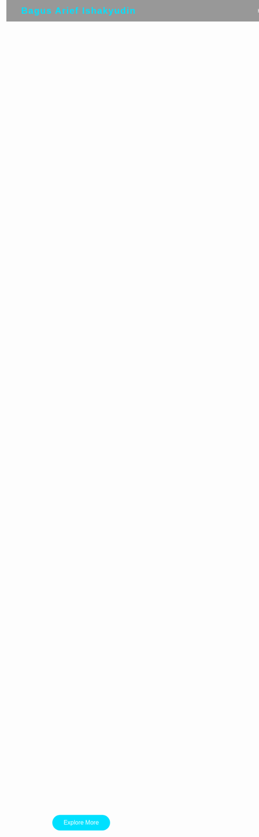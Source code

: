 <!DOCTYPE html>
<html lang="en">
<head>
  <meta charset="UTF-8">
  <meta name="viewport" content="width=device-width, initial-scale=1.0">
  <title>portofolio saya ke 2</title>
  <style>
    /* ========== GLOBAL STYLE ========== */
    * {
      margin: 0;
      padding: 0;
      box-sizing: border-box;
      font-family: 'Poppins', sans-serif;
      scroll-behavior: smooth;
    }

    body {
      background: linear-gradient(135deg, #1e3c72, #2a5298);
      color: white;
      overflow-x: hidden;
    }

    header {
      position: fixed;
      top: 0;
      width: 100%;
      background: rgba(0, 0, 0, 0.4);
      padding: 15px 40px;
      display: flex;
      justify-content: space-between;
      align-items: center;
      transition: 0.3s;
      z-index: 1000;
    }

    header.scrolled {
      background: rgba(0, 0, 0, 0.8);
      box-shadow: 0 4px 10px rgba(0,0,0,0.3);
    }

    .logo {
      font-size: 1.5rem;
      font-weight: 700;
      color: #00e0ff;
      letter-spacing: 2px;
    }

    nav a {
      text-decoration: none;
      color: white;
      margin-left: 25px;
      font-weight: 500;
      transition: 0.3s;
    }

    nav a:hover {
      color: #00e0ff;
    }

    section {
      min-height: 100vh;
      padding: 100px 40px;
      display: flex;
      align-items: center;
      justify-content: center;
      flex-direction: column;
      text-align: center;
    }

    /* ========== HERO SECTION ========== */
    #hero {
      background: url('https://images.unsplash.com/photo-1506765515384-028b60a970df?auto=format&fit=crop&w=1500&q=80') center/cover no-repeat;
      position: relative;
      color: white;
    }

    #hero::after {
      content: "";
      position: absolute;
      top: 0; left: 0;
      width: 100%; height: 100%;
      background: rgba(0,0,0,0.5);
      z-index: 0;
    }

    #hero h1, #hero p, #hero button {
      z-index: 1;
      position: relative;
    }

    #hero h1 {
      font-size: 3rem;
      margin-bottom: 20px;
      animation: fadeDown 1.5s ease;
    }

    #hero p {
      font-size: 1.2rem;
      animation: fadeUp 1.5s ease;
    }

    #hero button {
      margin-top: 25px;
      padding: 12px 30px;
      border: none;
      border-radius: 30px;
      background: #00e0ff;
      color: #fff;
      font-size: 1rem;
      cursor: pointer;
      transition: 0.3s;
    }

    #hero button:hover {
      background: #0072ff;
      transform: scale(1.05);
    }

    /* ========== ABOUT SECTION ========== */
    #about {
      background: #142850;
      color: #e0e0e0;
    }

    #about h2 {
      color: #00e0ff;
      margin-bottom: 15px;
      font-size: 2rem;
    }

    #about p {
      max-width: 600px;
      line-height: 1.6;
    }

    /* ========== INTERACTIVE SKILLS ========== */
    #skills {
      background: #0c2461;
    }

    #skills h2 {
      color: #00e0ff;
      margin-bottom: 30px;
      font-size: 2rem;
    }

    .skill {
      width: 80%;
      max-width: 500px;
      text-align: left;
      margin: 10px 0;
    }

    .bar {
      height: 18px;
      background: #ddd;
      border-radius: 20px;
      overflow: hidden;
    }

    .bar span {
      display: block;
      height: 100%;
      width: 0;
      background: #00e0ff;
      transition: width 1.2s ease;
    }

    /* ========== CONTACT SECTION ========== */
    #contact {
      background: #1a1a2e;
    }

    #contact h2 {
      color: #00e0ff;
      margin-bottom: 20px;
    }

    form {
      display: flex;
      flex-direction: column;
      align-items: center;
      gap: 15px;
      width: 100%;
      max-width: 400px;
    }

    input, textarea {
      width: 100%;
      padding: 10px;
      border-radius: 10px;
      border: none;
      outline: none;
      font-size: 1rem;
    }

    button[type="submit"] {
      background: #00e0ff;
      color: white;
      border: none;
      padding: 10px 25px;
      border-radius: 25px;
      cursor: pointer;
      transition: 0.3s;
    }

    button[type="submit"]:hover {
      background: #0072ff;
    }

    footer {
      background: #000;
      text-align: center;
      padding: 15px;
      font-size: 0.9rem;
    }

    /* ========== ANIMATIONS ========== */
    @keyframes fadeDown {
      from { opacity: 0; transform: translateY(-20px); }
      to { opacity: 1; transform: translateY(0); }
    }

    @keyframes fadeUp {
      from { opacity: 0; transform: translateY(20px); }
      to { opacity: 1; transform: translateY(0); }
    }
  </style>
</head>
<body>
  <header id="header">
    <div class="logo">Bagus Arief Ishakyudin</div>
    <nav>
      <a href="#hero">Home</a>
      <a href="#about">About</a>
      <a href="#skills">Skills</a>
      <a href="#contact">Contact</a>
    </nav>
  </header>

  <section id="hero">
    <h1>Selamat Datang Di Prtofolio Saya</h1>
    <p>Beautiful, Responsive, and Animated</p>
    <button onclick="scrollToAbout()">Explore More</button>
  </section>

  <section id="about">
    <h2>About Me</h2>
    <p>Hai... Saya Bagus, seorang penggemar web kreatif yang gemar membangun situs web yang indah, interaktif, dan modern menggunakan HTML, CSS, dan JavaScript. Halaman ini adalah contoh bagaimana struktur sederhana bisa menjadi hidup dengan sedikit animasi dan gaya</p>
  </section>

  <section id="skills">
    <h2>My Skills</h2>
    <div class="skill">
      <p>HTML</p>
      <div class="bar"><span data-skill="100%"></span></div>
    </div>
    <div class="skill">
      <p>CSS</p>
      <div class="bar"><span data-skill="85%"></span></div>
    </div>
    <div class="skill">
      <p>PYTON</p>
      <div class="bar"><span data-skill="50%"></span></div>
    </div>
  </section>

  <section id="contact">
    <h2>Contact Me</h2>
    <form onsubmit="return sendMessage(event)">
      <input type="text" placeholder="Your Name" required>
      <input type="email" placeholder="Your Email" required>
      <textarea rows="4" placeholder="Your Message..." required></textarea>
      <button type="submit">Send</button>
    </form>
  </section>

  <footer>
    &copy; 2025 My Interactive Page | Made Bagus Arief 
  </footer>

  <script>
    // ===== Header scroll effect =====
    const header = document.getElementById('header');
    window.addEventListener('scroll', () => {
      header.classList.toggle('scrolled', window.scrollY > 50);
    });

    // ===== Smooth scroll button =====
    function scrollToAbout() {
      document.getElementById('about').scrollIntoView({ behavior: 'smooth' });
    }

    // ===== Animate skill bars on scroll =====
    const skillBars = document.querySelectorAll('.bar span');
    window.addEventListener('scroll', () => {
      const trigger = window.innerHeight * 0.8;
      skillBars.forEach(bar => {
        const rect = bar.getBoundingClientRect();
        if (rect.top < trigger) {
          bar.style.width = bar.dataset.skill;
        }
      });
    });

    // ===== Contact form popup =====
    function sendMessage(e) {
      e.preventDefault();
      alert("✅ Message sent successfully!");
      e.target.reset();
      return false;
    }
  </script>
</body>
</html>
